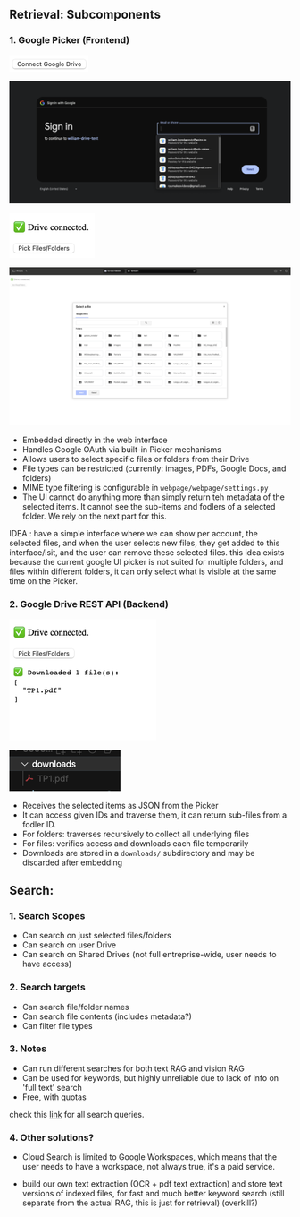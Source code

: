 ## Retrieval: Subcomponents

### 1. **Google Picker (Frontend)**

![connect](images/connect.png)

![sign-in](images/sign-in.png)

![connected](images/connected.png)

![picker-UI](images/picker-UI.png)


* Embedded directly in the web interface
* Handles Google OAuth via built-in Picker mechanisms
* Allows users to select specific files or folders from their Drive
* File types can be restricted (currently: images, PDFs, Google Docs, and folders)
* MIME type filtering is configurable in `webpage/webpage/settings.py`
* The UI cannot do anything more than simply return teh metadata of the selected items. It cannot see the sub-items and fodlers of a selected folder. We rely on the next part for this.

IDEA : have a simple interface where we can show per account, the selected files, and when the user selects new files, they get added to this interface/lsit, and the user can remove these selected files. this idea exists because the current google UI picker is not suited for multiple folders, and files within different folders, it can only select what is visible at the same time on the Picker.

### 2. **Google Drive REST API (Backend)**

![downloaded](images/downloaded.png)

![downloaded-folder](images/downloaded-folder.png)


* Receives the selected items as JSON from the Picker
* It can access given IDs and traverse them, it can return sub-files from a fodler ID.
* For folders: traverses recursively to collect all underlying files
* For files: verifies access and downloads each file temporarily
* Downloads are stored in a `downloads/` subdirectory and may be discarded after embedding

## Search:

### 1. **Search Scopes**

* Can search on just selected files/folders
* Can search on user Drive
* Can search on Shared Drives (not full entreprise-wide, user needs to have access)

### 2. **Search targets**

* Can search file/folder names
* Can search file contents (includes metadata?)
* Can filter file types

### 3. **Notes**

* Can run different searches for both text RAG and vision RAG
* Can be used for keywords, but highly unreliable due to lack of info on 'full text' search
* Free, with quotas

check this [link](https://developers.google.com/workspace/drive/api/guides/search-files#python) for all search queries.

### 4. **Other solutions?**

* Cloud Search is limited to Google Workspaces, which means that the user needs to have a workspace, not always true, it's a paid service.

* build our own text extraction (OCR + pdf text extraction) and store text versions of indexed files, for fast and much better keyword search (still separate from the actual RAG, this is just for retrieval) (overkill?)
